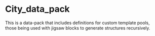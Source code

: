 # City_data_pack
This is a data-pack that includes definitions for custom template pools, those being used with jigsaw blocks to generate structures recursively.
